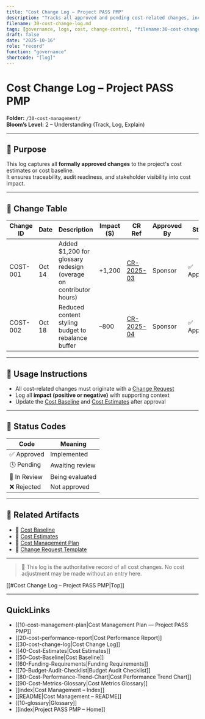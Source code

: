 ```yaml
---
title: "Cost Change Log — Project PASS PMP"
description: "Tracks all approved and pending cost-related changes, including budget adjustments and funding modifications."
filename: 30-cost-change-log.md
tags: [governance, logs, cost, change-control, "filename:30-cost-change-log.md"]
draft: false
date: "2025-10-16"
role: "record"
function: "governance"
shortcode: "[log]"
---
```


# Cost Change Log – Project PASS PMP  
**Folder:** `/30-cost-management/`  
**Bloom’s Level:** 2 – Understanding (Track, Log, Explain)

---

## 📎 Purpose

This log captures all **formally approved changes** to the project's cost estimates or cost baseline.  
It ensures traceability, audit readiness, and stakeholder visibility into cost impact.

---

## 📑 Change Table

| Change ID | Date | Description | Impact ($) | CR Ref | Approved By | Status |
|-----------|------|-------------|-------------|--------|-------------|--------|
| COST-001  | Oct 14 | Added $1,200 for glossary redesign (overage on contributor hours) | +1,200 | [CR-2025-03](../00-project-integration-management/change-management/change-request-template.md) | Sponsor | ✅ Approved |
| COST-002  | Oct 18 | Reduced content styling budget to rebalance buffer | –800 | [CR-2025-04](../00-project-integration-management/change-management/change-request-template.md) | Sponsor | ✅ Approved |

---

## 📘 Usage Instructions

- All cost-related changes must originate with a [Change Request](../00-project-integration-management/change-management/change-request-template.md)
- Log all **impact (positive or negative)** with supporting context
- Update the [Cost Baseline](./Cost-Baseline.md) and [Cost Estimates](./Cost-Estimates.md) after approval

---

## 🔁 Status Codes

| Code | Meaning |
|------|---------|
| ✅ Approved | Implemented |
| 🕓 Pending | Awaiting review |
| 🔄 In Review | Being evaluated |
| ❌ Rejected | Not approved |

---

## 📎 Related Artifacts

- 📄 [Cost Baseline](./Cost-Baseline.md)  
- 📄 [Cost Estimates](./Cost-Estimates.md)  
- 📄 [Cost Management Plan](./Cost-Management-Plan.md)  
- 📄 [Change Request Template](../00-project-integration-management/change-management/change-request-template.md)

---

> 📌 This log is the authoritative record of all cost changes. No cost adjustment may be made without an entry here.

[[#Cost Change Log – Project PASS PMP|Top]]

---

## QuickLinks
- [[10-cost-management-plan|Cost Management Plan — Project PASS PMP]]
- [[20-cost-performance-report|Cost Performance Report]]
- [[30-cost-change-log|Cost Change Log]]
- [[40-Cost-Estimates|Cost Estimates]]
- [[50-Cost-Baseline|Cost Baseline]]
- [[60-Funding-Requirements|Funding Requirements]]
- [[70-Budget-Audit-Checklist|Budget Audit Checklist]]
- [[80-Cost-Performance-Trend-Chart|Cost Performance Trend Chart]]
- [[90-Cost-Metrics-Glossary|Cost Metrics Glossary]]
- [[index|Cost Management – Index]]
- [[README|Cost Management – README]]
- [[10-glossary|Glossary]]
- [[index|Project PASS PMP – Home]]
